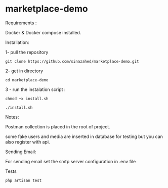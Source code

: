 # marketplace-demo

Requirements : 

Docker & Docker compose installed.

   
Installation:

1- pull the repository

    git clone https://github.com/sinazahed/marketplace-demo.git

2- get in directory

    cd marketplace-demo

3 - run the instalation script :

    chmod +x install.sh
    
    ./install.sh

Notes:

 Postman collection is placed in the root of project.

 some fake users and media are inserted in database for testing but you can also register with api.

Sending Email:

For sending email set the smtp server configuration in .env file

Tests

    php artisan test


 

 
